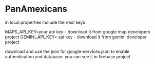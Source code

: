 # PanAmexicans

 in local.properties include the next keys

MAPS_API_KEY=your api key - download it from google map developers project
GEMINI_API_KEY= api key - download it from gemini developer project

download and use the  json for google-services.json to enable authentication and database. you can see it in firebase project
